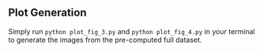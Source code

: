 ## Plot Generation

Simply run `python plot_fig_3.py` and `python plot_fig_4.py` in your terminal to generate the images from the pre-computed full dataset.
